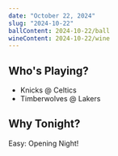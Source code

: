 ```yaml
---
date: "October 22, 2024"
slug: "2024-10-22"
ballContent: 2024-10-22/ball
wineContent: 2024-10-22/wine
---
```


## Who's Playing?

- Knicks @ Celtics
- Timberwolves @ Lakers

## Why Tonight?

Easy: Opening Night!
